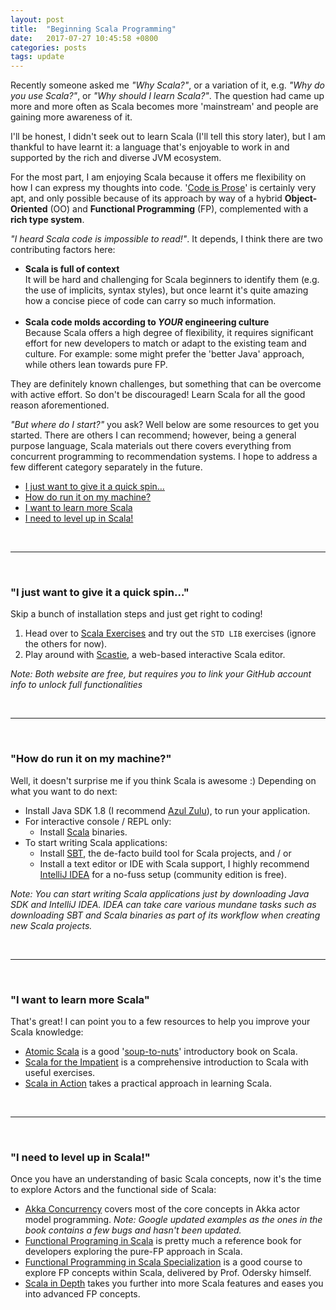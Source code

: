 ```yaml
---
layout: post
title:  "Beginning Scala Programming"
date:   2017-07-27 10:45:58 +0800
categories: posts
tags: update
---
```

Recently someone asked me *"Why Scala?"*, or a variation of it, e.g. *"Why do you use Scala?"*, or *"Why should I learn Scala?"*. The question had came up more and more often as Scala becomes more 'mainstream' and people are gaining more awareness of it.

I'll be honest, I didn't seek out to learn Scala (I'll tell this story later), but I am thankful to have learnt it: a language that's enjoyable to work in and supported by the rich and diverse JVM ecosystem.<!--more-->

For the most part, I am enjoying Scala because it offers me flexibility on how I can express my thoughts into code. '[Code is Prose](https://medium.com/@mb/code-is-prose-18461ee400e7)' is certainly very apt, and only possible because of its approach by way of a hybrid __Object-Oriented__ (OO) and __Functional Programming__ (FP), complemented with a __rich type system__.

*"I heard Scala code is impossible to read!"*. It depends, I think there are two contributing factors here:

* __Scala is full of context__<br>It will be hard and challenging for Scala beginners to identify them (e.g. the use of implicits, syntax styles), but once learnt it's quite amazing how a concise piece of code can carry so much information.
<br><br>
* __Scala code molds according to *YOUR* engineering culture__<br>Because Scala offers a high degree of flexibility, it requires significant effort for new developers to match or adapt to the existing team and culture. For example: some might prefer the 'better Java' approach, while others lean towards pure FP.

They are definitely known challenges, but something that can be overcome with active effort. So don't be discouraged! Learn Scala for all the good reason aforementioned.

*"But where do I start?"* you ask? Well below are some resources to get you started. There are others I can recommend; however, being a general purpose language, Scala materials out there covers everything from concurrent programming to recommendation systems. I hope to address a few different category separately in the future.

* [I just want to give it a quick spin&hellip;](#i-just-want-to-give-it-a-quick-spin)
* [How do run it on my machine?](#how-do-run-it-on-my-machine)
* [I want to learn more Scala](#i-want-to-learn-more-scala)
* [I need to level up in Scala!](#i-need-to-level-up-in-scala)

<br>

---

<br>

### "I just want to give it a quick spin&hellip;"

Skip a bunch of installation steps and just get right to coding!

1. Head over to [Scala Exercises](https://www.scala-exercises.org/) and try out the `STD LIB` exercises (ignore the others for now).
1. Play around with [Scastie](https://scastie.scala-lang.org/), a web-based interactive Scala editor.

*Note: Both website are free, but requires you to link your GitHub account info to unlock full functionalities*

<br>

---

<br>

### "How do run it on my machine?"

Well, it doesn't surprise me if you think Scala is awesome :) Depending on what you want to do next:

* Install Java SDK 1.8 (I recommend [Azul Zulu](http://www.azul.com/downloads/zulu/)), to run your application.
* For interactive console / REPL only:
   * Install [Scala](http://scala-lang.org/download/) binaries.
* To start writing Scala applications: 
   * Install [SBT](http://www.scala-sbt.org/), the de-facto build tool for Scala projects, and / or
   * Install a text editor or IDE with Scala support, I highly recommend [IntelliJ IDEA](https://www.jetbrains.com/idea/) for a no-fuss setup (community edition is free).

*Note: You can start writing Scala applications just by downloading Java SDK and IntelliJ IDEA. IDEA can take care various mundane tasks such as downloading SBT and Scala binaries as part of its workflow when creating new Scala projects.*

<br>

---

<br>

### "I want to learn more Scala"

That's great! I can point you to a few resources to help you improve your Scala knowledge:

* [Atomic Scala](http://atomicscala.com/) is a good '[soup-to-nuts](https://en.wikipedia.org/wiki/Soup_to_nuts)' introductory book on Scala.
* [Scala for the Impatient](http://www.horstmann.com/scala/index.html) is a comprehensive introduction to Scala with useful exercises.
* [Scala in Action](https://www.manning.com/books/scala-in-action) takes a practical approach in learning Scala.

<br>

---

<br>

### "I need to level up in Scala!"

Once you have an understanding of basic Scala concepts, now it's the time to explore Actors and the functional side of Scala:

* [Akka Concurrency](https://www.artima.com/shop/akka_concurrency) covers most of the core concepts in Akka actor model programming. *Note: Google updated examples as the ones in the book contains a few bugs and hasn't been updated.*
* [Functional Programing in Scala](https://www.manning.com/books/functional-programming-in-scala) is pretty much a reference book for developers exploring the pure-FP approach in Scala.
* [Functional Programming in Scala Specialization](https://www.coursera.org/specializations/scala) is a good course to explore FP concepts within Scala, delivered by Prof. Odersky himself.
* [Scala in Depth](https://www.manning.com/books/scala-in-depth) takes you further into more Scala features and eases you into advanced FP concepts.

